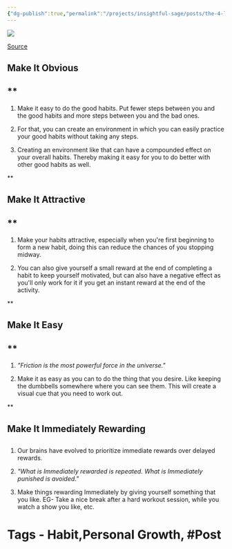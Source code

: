 ```yaml
---
{"dg-publish":true,"permalink":"/projects/insightful-sage/posts/the-4-laws-of-habit-change/","dgPassFrontmatter":true,"noteIcon":"3","created":"2023-11-14T21:08:37.616+05:30","updated":"2024-02-26T02:42:26.734+05:30"}
---
```


[![](https://blogger.googleusercontent.com/img/b/R29vZ2xl/AVvXsEgSS8GB1-qcps3nSRABkMLqhxUSoV8Kue5sF9TA9ZayTd950WfPtyi0Ff7pG5eTYVAt8aW5odWdlfD6EBDOIl6ZcQTq2LwuH98OamHmI9JC0UxR2JjgaOb0xPzRR-cz9yE6I69TTwnl3TlQgTKyNztMGhOEQ7DC_GlCaqtRgqWNLzHZizxY8NwAwi-Z4A/s16000/ezgif.com-gif-maker%20(3).webp)](https://www.blogger.com/blog/post/edit/1611734099211476647/7410179248657875349#)

[](https://www.blogger.com/blog/post/edit/1611734099211476647/7410179248657875349#)[Source](https://www.blogger.com/blog/post/edit/1611734099211476647/7410179248657875349#)

## Make It Obvious

## **

1.  Make it easy to do the good habits. Put fewer steps between you and the good habits and more steps between you and the bad ones.
    
2.  For that, you can create an environment in which you can easily practice your good habits without taking any steps.
    
3.  Creating an environment like that can have a compounded effect on your overall habits. Thereby making it easy for you to do better with other good habits as well.
    

**

## Make It Attractive

## **

1.  Make your habits attractive, especially when you're first beginning to form a new habit, doing this can reduce the chances of you stopping midway.
    
2.  You can also give yourself a small reward at the end of completing a habit to keep yourself motivated, but can also have a negative effect as you'll only work for it if you get an instant reward at the end of the activity.
    

**

## Make It Easy

## **

1.  _"Friction is the most powerful force in the universe."_
    
2.  Make it as easy as you can to do the thing that you desire. Like keeping the dumbbells somewhere where you can see them. This will create a visual cue that you need to work out.
    

**

## Make It Immediately Rewarding

## 

1.  Our brains have evolved to prioritize immediate rewards over delayed rewards.
    
2.  _"What is Immediately rewarded is repeated. What is Immediately punished is avoided."_
    
3.  Make things rewarding Immediately by giving yourself something that you like. EG- Take a nice break after a hard workout session, while you watch a show you like, etc.

# Tags - Habit,Personal Growth, #Post 
